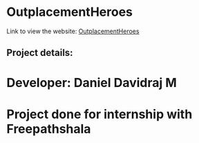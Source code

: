 # OutplacementHeroes
Link to view the website:
[OutplacementHeroes](https://danieldavidraj.github.io/OutplacementHeroes/)
## Project details:
# Developer: Daniel Davidraj M
# Project done for internship with Freepathshala
